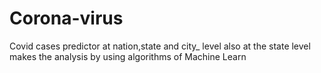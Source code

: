 # Corona-virus
Covid cases predictor at nation,state and city_ level also at the state level makes the analysis by using algorithms of Machine Learn
